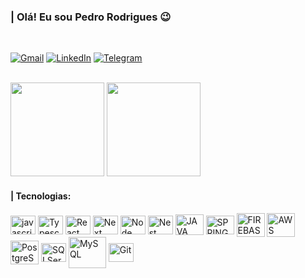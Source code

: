 ### | Olá! Eu sou Pedro Rodrigues 😉
<br/>

[![Gmail](https://img.shields.io/badge/Gmail-000000?style=for-the-badge&logo=gmail&logoColor=FFFFFF)](mailto:pedrorsrodrigues1203@gmail.com)
[![LinkedIn](https://img.shields.io/badge/LinkedIn-000000?style=for-the-badge&logo=linkedin&logoColor=FFFFFF)](https://www.linkedin.com/in/pedro-rs-rodrigues)
[![Telegram](https://img.shields.io/badge/Telegram-000000?style=for-the-badge&logo=telegram&logoColor=FFFFFF)](https://t.me/eupedrorodrigues)


<br/>

<div>
  <img height="150em" src="https://github-readme-stats.vercel.app/api?username=eupedrorodrigues&show_icons=true&bg_color=000000&title_color=FFFFFF&text_color=FFFFFF&icon_color=FFFFFF" />
  <img height="150em" src="https://github-readme-stats.vercel.app/api/top-langs/?username=eupedrorodrigues&layout=compact&langs_count=8&bg_color=000000&title_color=FFFFFF&text_color=FFFFFF&icon_color=FFFFFF" />
</div>


#### | Tecnologias:

<div style="display: inline_block">
    <img align="center"  alt="javascript" src="https://cdn.jsdelivr.net/gh/devicons/devicon/icons/javascript/javascript-original.svg"  height="30" width="40"/>
    <img align="center"  alt="Typescript" src="https://cdn.jsdelivr.net/gh/devicons/devicon/icons/typescript/typescript-plain.svg"  height="30" width="40"/>
    <img align="center"  alt="React" src="https://cdn.jsdelivr.net/gh/devicons/devicon/icons/react/react-original.svg"  height="30" width="40"/>
    <img align="center"  alt="Next" src="https://cdn.jsdelivr.net/gh/devicons/devicon/icons/nextjs/nextjs-original.svg" backdrop-filter: invert(1) height="30" width="40"/>
    <img align="center"  alt="Node" src="https://cdn.jsdelivr.net/gh/devicons/devicon@latest/icons/nodejs/nodejs-original.svg"  height="30" width="40"/>
    <img align="center"  alt="Nest" src="https://cdn.jsdelivr.net/gh/devicons/devicon@latest/icons/nestjs/nestjs-original.svg"  height="30" width="40"/>
    <img align="center"  alt="JAVA" src="https://cdn.jsdelivr.net/gh/devicons/devicon/icons/java/java-original.svg"  height="33" width="45"/>
    <img align="center"  alt="SPRING" src="https://cdn.jsdelivr.net/gh/devicons/devicon@latest/icons/spring/spring-original.svg"  height="30" width="45"/>
    <img align="center"  alt="FIREBASE" src="https://cdn.jsdelivr.net/gh/devicons/devicon@latest/icons/firebase/firebase-original.svg"  height="38" width="45"/>
    <img align="center"  alt="AWS" src="https://cdn.jsdelivr.net/gh/devicons/devicon@latest/icons/amazonwebservices/amazonwebservices-original-wordmark.svg"  height="38" width="45"/>
    <img align="center"  alt="PostgreSQL" src="https://cdn.jsdelivr.net/gh/devicons/devicon@latest/icons/postgresql/postgresql-original.svg"  height="38" width="45"/>
    <img align="center"  alt="SQLServer" src="https://cdn.jsdelivr.net/gh/devicons/devicon@latest/icons/microsoftsqlserver/microsoftsqlserver-original.svg"  height="30" width="40"/>
    <img align="center"  alt="MySQL" src="https://cdn.jsdelivr.net/gh/devicons/devicon/icons/mysql/mysql-plain-wordmark.svg"  height="50" width="60"/>
    <img align="center"  alt="Git" src="https://cdn.jsdelivr.net/gh/devicons/devicon/icons/git/git-original.svg"  height="30" width="40"/>
    
    
</div><br/>

